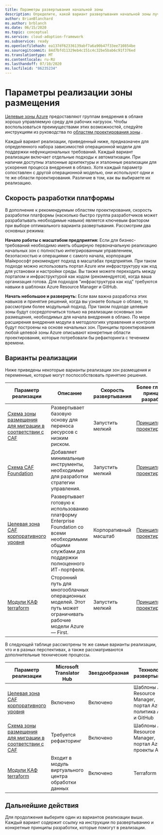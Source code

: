 ```yaml
---
title: Параметры развертывания начальной зоны
description: Определите, какой вариант развертывания начальной зоны лучше соответствует вашим требованиям.
author: BrianBlanchard
ms.author: brblanch
ms.date: 06/15/2020
ms.topic: conceptual
ms.service: cloud-adoption-framework
ms.subservice: ready
ms.openlocfilehash: ea137df62336139abf7a6a90b47f33ee710854be
ms.sourcegitcommit: 84d7bfd11329eb4c151c4c32be5bab6c91f376ed
ms.translationtype: MT
ms.contentlocale: ru-RU
ms.lasthandoff: 07/10/2020
ms.locfileid: "86235234"
---
```

# <a name="landing-zone-implementation-options"></a>Параметры реализации зоны размещения

[Целевые зоны Azure](./index.md) предоставляют группам внедрения в облаке хорошо управляемую среду для рабочих нагрузок. Чтобы воспользоваться преимуществами этих возможностей, следуйте инструкциям из руководства по [областям проектирования зоны](./design-areas.md) .

Каждый вариант реализации, приведенный ниже, предназначен для определенного набора зависимостей операционной модели для поддержки нефункциональных требований. Каждый вариант реализации включает отдельные подходы к автоматизации. При наличии доступны эталонные архитектуры и эталонные реализации для ускорения процесса внедрения в облако. Хотя каждый параметр сопоставлен с другой операционной моделью, они используют одни и те же области проектирования. Различие в том, как вы выбираете их реализацию.

## <a name="platform-development-velocity"></a>Скорость разработки платформы

В дополнение к рекомендуемым областям проектирования, скорость разработки платформы (насколько быстро группа разработчиков может разрабатывать необходимые навыки) является ключевым фактором при выборе оптимального варианта развертывания. Рассмотрим два основных режима:

**Начало работы с масштабом предприятия:** Если для бизнес-требований необходимо иметь обширную первоначальную реализацию начальных зон с полностью интегрированным управлением, безопасностью и операциями с самого начала, корпорация Майкрософт рекомендует подход в масштабах предприятия. При таком подходе можно использовать портал Azure или инфраструктуру как код для установки и настройки среды. Вы также можете переходить между порталом и инфраструктурой как кодом (рекомендуется), когда ваша организация готова. Для подходов "инфраструктура как код" требуются навыки в шаблонах Azure Resource Manager и GitHub.

**Начать небольшое и развернуть:** Если вам важна разработка этих навыков и принятие решений, когда вы узнаете больше о облаке, то рассмотрим более модульный подход. При таком подходе целевые зоны будут сосредоточиться только на реализации основных зон размещения, необходимых для начала внедрения в облако. По мере расширения внедрения модули в методологиях управления и контроля будут построены на основе начальных зон. Принципы проектирования любой целевой зоны Azure описывают конкретные области проектирования, которые потребовали бы рефакторинга с течением времени.

## <a name="implementation-options"></a>Варианты реализации

Ниже приведены некоторые варианты реализации зон размещения и переменные, которые могут поспособствовать принятию решения.

| Параметр реализации | Описание | Скорость развертывания | Более глубокие принципы разработки | Инструкции по развертыванию |
|---|---|---|---|---|
| [Схема зоны размещения для миграции в соответствии с CAF](./migrate-landing-zone.md) | Развертывает базовую основу для переноса ресурсов с низким риском. | Запустить мелкий | [Принципы проектирования](./migrate-landing-zone.md#design-principles) | [Развертывание](./migrate-landing-zone.md) |
| [Схема CAF Foundation](./foundation-blueprint.md) | Добавляет минимальные инструменты, необходимые для разработки стратегии управления. | Запустить мелкий | [Принципы проектирования](./foundation-blueprint.md#design-principles) | [Развертывание](./foundation-blueprint.md) |
| [Целевая зона CAF корпоративного уровня](./enterprise-scale.md) | Развертывает готовую к использованию платформу Enterprise Foundation со всеми необходимыми общими службами для поддержки полноценного ИТ-портфеля. | Корпоративный масштаб | [Принципы проектирования](../enterprise-scale/design-principles.md) | [Развертывание](https://github.com/Azure/Enterprise-Scale/blob/main/docs/reference/contoso/Readme.md) |
| [Модули КАФ terraform](./terraform-landing-zone.md) | Сторонний путь для многооблачных операционных моделей. Этот путь может ограничивать рабочие модели Azure — First. | Запустить мелкий | [Принципы проектирования](./terraform-landing-zone.md#design-decisions) | [Развертывание](./terraform-landing-zone.md#customize-and-deploy-your-first-landing-zone) |

В следующей таблице рассмотрены те же самые варианты реализации, что и в разных перспективах, а также рассматриваются дополнительные технические процессы.

| Параметр реализации | Microsoft Translator Hub | Звездообразная | Технология развертывания | Инструкции по развертыванию |
|---|---|---|---|---|
| [Целевая зона CAF корпоративного уровня](./enterprise-scale.md) | Включено  | Включено | Шаблоны Azure Resource Manager, портал Azure, политика Azure и GitHub | [Развертывание](../enterprise-scale/implementation-guidelines.md) |
| [Схема зоны размещения для миграции в соответствии с CAF](./migrate-landing-zone.md) | Требуется рефакторинг | Включено | Шаблоны Azure Resource Manager, портал Azure и проекты Azure | [Развертывание](./migrate-landing-zone.md) |
| [Модули КАФ terraform](./terraform-landing-zone.md)  | Входит в модуль виртуального центра обработки данных | Включено | Terraform | [Развертывание](./terraform-landing-zone.md#customize-and-deploy-your-first-landing-zone) |

## <a name="next-steps"></a>Дальнейшие действия

Для продолжения выберите один из вариантов реализации выше. Каждый вариант содержит ссылку на инструкции по развертыванию и конкретные принципы разработки, которые помогут в реализации.
